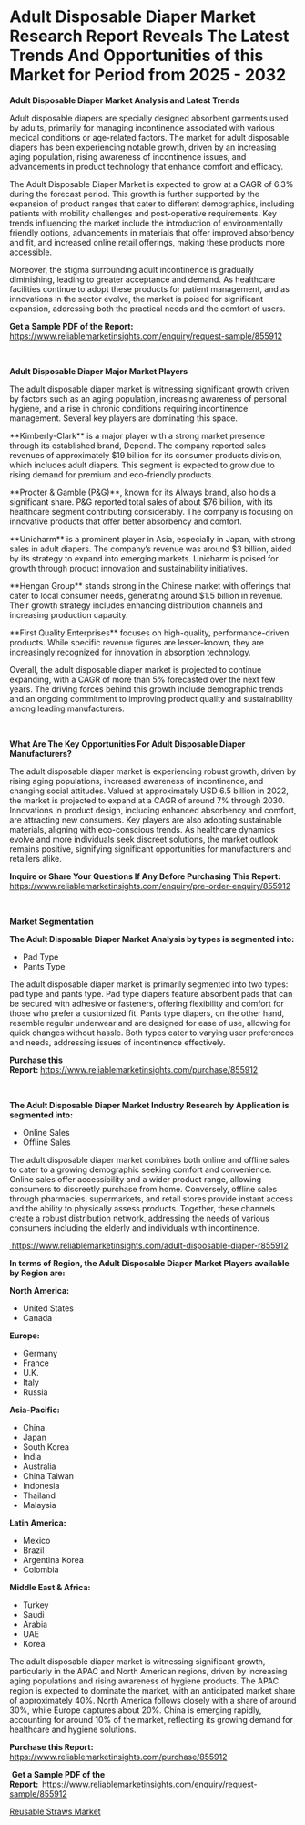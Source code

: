 <p><h1>Adult Disposable Diaper Market Research Report Reveals The Latest Trends And Opportunities of this Market for Period from 2025 - 2032</h1></p><p><strong>Adult Disposable Diaper Market Analysis and Latest Trends</strong></p>
<p><p>Adult disposable diapers are specially designed absorbent garments used by adults, primarily for managing incontinence associated with various medical conditions or age-related factors. The market for adult disposable diapers has been experiencing notable growth, driven by an increasing aging population, rising awareness of incontinence issues, and advancements in product technology that enhance comfort and efficacy.</p><p>The Adult Disposable Diaper Market is expected to grow at a CAGR of 6.3% during the forecast period. This growth is further supported by the expansion of product ranges that cater to different demographics, including patients with mobility challenges and post-operative requirements. Key trends influencing the market include the introduction of environmentally friendly options, advancements in materials that offer improved absorbency and fit, and increased online retail offerings, making these products more accessible.</p><p>Moreover, the stigma surrounding adult incontinence is gradually diminishing, leading to greater acceptance and demand. As healthcare facilities continue to adopt these products for patient management, and as innovations in the sector evolve, the market is poised for significant expansion, addressing both the practical needs and the comfort of users.</p></p>
<p><strong>Get a Sample PDF of the Report:&nbsp;</strong> <a href="https://www.reliablemarketinsights.com/enquiry/request-sample/855912?utm_campaign=3267&utm_medium=2&utm_source=Github&utm_content=ia&utm_term=05042025&utm_id=adult-disposable-diaper">https://www.reliablemarketinsights.com/enquiry/request-sample/855912</a></p>
<p>&nbsp;</p>
<p><strong>Adult Disposable Diaper Major Market Players</strong></p>
<p><p>The adult disposable diaper market is witnessing significant growth driven by factors such as an aging population, increasing awareness of personal hygiene, and a rise in chronic conditions requiring incontinence management. Several key players are dominating this space.</p><p>**Kimberly-Clark** is a major player with a strong market presence through its established brand, Depend. The company reported sales revenues of approximately $19 billion for its consumer products division, which includes adult diapers. This segment is expected to grow due to rising demand for premium and eco-friendly products.</p><p>**Procter & Gamble (P&G)**, known for its Always brand, also holds a significant share. P&G reported total sales of about $76 billion, with its healthcare segment contributing considerably. The company is focusing on innovative products that offer better absorbency and comfort.</p><p>**Unicharm** is a prominent player in Asia, especially in Japan, with strong sales in adult diapers. The company’s revenue was around $3 billion, aided by its strategy to expand into emerging markets. Unicharm is poised for growth through product innovation and sustainability initiatives.</p><p>**Hengan Group** stands strong in the Chinese market with offerings that cater to local consumer needs, generating around $1.5 billion in revenue. Their growth strategy includes enhancing distribution channels and increasing production capacity.</p><p>**First Quality Enterprises** focuses on high-quality, performance-driven products. While specific revenue figures are lesser-known, they are increasingly recognized for innovation in absorption technology.</p><p>Overall, the adult disposable diaper market is projected to continue expanding, with a CAGR of more than 5% forecasted over the next few years. The driving forces behind this growth include demographic trends and an ongoing commitment to improving product quality and sustainability among leading manufacturers.</p></p>
<p>&nbsp;</p>
<p><strong>What Are The Key Opportunities For Adult Disposable Diaper Manufacturers?</strong></p>
<p><p>The adult disposable diaper market is experiencing robust growth, driven by rising aging populations, increased awareness of incontinence, and changing social attitudes. Valued at approximately USD 6.5 billion in 2022, the market is projected to expand at a CAGR of around 7% through 2030. Innovations in product design, including enhanced absorbency and comfort, are attracting new consumers. Key players are also adopting sustainable materials, aligning with eco-conscious trends. As healthcare dynamics evolve and more individuals seek discreet solutions, the market outlook remains positive, signifying significant opportunities for manufacturers and retailers alike.</p></p>
<p><strong>Inquire or Share Your Questions If Any Before Purchasing This Report:</strong> <a href="https://www.reliablemarketinsights.com/enquiry/pre-order-enquiry/855912?utm_campaign=3267&utm_medium=2&utm_source=Github&utm_content=ia&utm_term=05042025&utm_id=adult-disposable-diaper">https://www.reliablemarketinsights.com/enquiry/pre-order-enquiry/855912</a></p>
<p>&nbsp;</p>
<p><strong>Market Segmentation</strong></p>
<p><strong>The Adult Disposable Diaper Market Analysis by types is segmented into:</strong></p>
<p><ul><li>Pad Type</li><li>Pants Type</li></ul></p>
<p><p>The adult disposable diaper market is primarily segmented into two types: pad type and pants type. Pad type diapers feature absorbent pads that can be secured with adhesive or fasteners, offering flexibility and comfort for those who prefer a customized fit. Pants type diapers, on the other hand, resemble regular underwear and are designed for ease of use, allowing for quick changes without hassle. Both types cater to varying user preferences and needs, addressing issues of incontinence effectively.</p></p>
<p><strong>Purchase this Report:&nbsp;</strong><a href="https://www.reliablemarketinsights.com/purchase/855912?utm_campaign=3267&utm_medium=2&utm_source=Github&utm_content=ia&utm_term=05042025&utm_id=adult-disposable-diaper">https://www.reliablemarketinsights.com/purchase/855912</a></p>
<p>&nbsp;</p>
<p><strong>The Adult Disposable Diaper Market Industry Research by Application is segmented into:</strong></p>
<p><ul><li>Online Sales</li><li>Offline Sales</li></ul></p>
<p><p>The adult disposable diaper market combines both online and offline sales to cater to a growing demographic seeking comfort and convenience. Online sales offer accessibility and a wider product range, allowing consumers to discreetly purchase from home. Conversely, offline sales through pharmacies, supermarkets, and retail stores provide instant access and the ability to physically assess products. Together, these channels create a robust distribution network, addressing the needs of various consumers including the elderly and individuals with incontinence.</p></p>
<p><a href="https://www.reliablemarketinsights.com/adult-disposable-diaper-r855912?utm_campaign=3267&utm_medium=2&utm_source=Github&utm_content=ia&utm_term=05042025&utm_id=adult-disposable-diaper">&nbsp;https://www.reliablemarketinsights.com/adult-disposable-diaper-r855912</a></p>
<p><strong>In terms of Region, the Adult Disposable Diaper Market Players available by Region are:</strong></p>
<p>
    <p> <strong> North America: </strong>
        <ul>
            <li>United States</li>
            <li>Canada</li>
        </ul>
        </p> 
    <p> <strong> Europe: </strong>
        <ul>
            <li>Germany</li>
            <li>France</li>
            <li>U.K.</li>
            <li>Italy</li>
            <li>Russia</li>
        </ul>
        </p> 
    <p> <strong> Asia-Pacific: </strong>
        <ul>
            <li>China</li>
            <li>Japan</li>
            <li>South Korea</li>
            <li>India</li>
            <li>Australia</li>
            <li>China Taiwan</li>
            <li>Indonesia</li>
            <li>Thailand</li>
            <li>Malaysia</li>
        </ul>
        </p> 
    <p> <strong> Latin America: </strong>
        <ul>
            <li>Mexico</li>
            <li>Brazil</li>
            <li>Argentina Korea</li>
            <li>Colombia</li>
        </ul>
        </p> 
    <p> <strong> Middle East & Africa: </strong>
        <ul>
            <li>Turkey</li>
            <li>Saudi</li>
            <li>Arabia</li>
            <li>UAE</li>
            <li>Korea</li>
        </ul>
    </p>
    </p>
<p><p>The adult disposable diaper market is witnessing significant growth, particularly in the APAC and North American regions, driven by increasing aging populations and rising awareness of hygiene products. The APAC region is expected to dominate the market, with an anticipated market share of approximately 40%. North America follows closely with a share of around 30%, while Europe captures about 20%. China is emerging rapidly, accounting for around 10% of the market, reflecting its growing demand for healthcare and hygiene solutions.</p></p>
<p><strong>Purchase this Report: </strong><a href="https://www.reliablemarketinsights.com/purchase/855912?utm_campaign=3267&utm_medium=2&utm_source=Github&utm_content=ia&utm_term=05042025&utm_id=adult-disposable-diaper">https://www.reliablemarketinsights.com/purchase/855912</a></p>
<p>&nbsp;<strong>Get a Sample PDF of the Report:&nbsp;&nbsp;</strong><a href="https://www.reliablemarketinsights.com/enquiry/request-sample/855912?utm_campaign=3267&utm_medium=2&utm_source=Github&utm_content=ia&utm_term=05042025&utm_id=adult-disposable-diaper">https://www.reliablemarketinsights.com/enquiry/request-sample/855912</a></p>
<p><strong></strong></p>
<p><p><a href="https://github.com/duscarajlha/Market-Research-Report-List-1/blob/main/reusable-straws-market.md?utm_campaign=3267&utm_medium=2&utm_source=Github&utm_content=ia&utm_term=05042025&utm_id=adult-disposable-diaper">Reusable Straws Market</a></p></p>